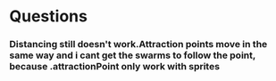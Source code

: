 # Questions

### Distancing still doesn't work.Attraction points move in the same way and i cant get the swarms to follow the point, because .attractionPoint only work with sprites